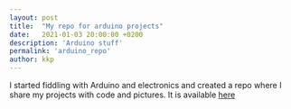 ```yaml
---
layout: post
title:  "My repo for arduino projects"
date:   2021-01-03 20:00:00 +0200
description: 'Arduino stuff'
permalink: 'arduino_repo'
author: kkp
---
```


I started fiddling with Arduino and electronics and created a repo where I share my projects with code and pictures.
It is available [here](https://github.com/krzykamil/arduino_skethces)
